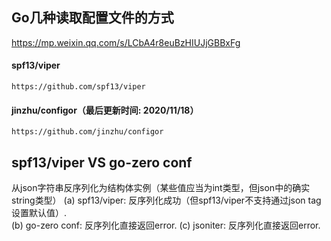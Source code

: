 ## Go几种读取配置文件的方式
https://mp.weixin.qq.com/s/LCbA4r8euBzHIUJjGBBxFg
#### spf13/viper
    https://github.com/spf13/viper
#### jinzhu/configor（最后更新时间: 2020/11/18）
    https://github.com/jinzhu/configor

## spf13/viper VS go-zero conf
从json字符串反序列化为结构体实例（某些值应当为int类型，但json中的确实string类型）
(a) spf13/viper:    反序列化成功（但spf13/viper不支持通过json tag设置默认值）.    
(b) go-zero conf:   反序列化直接返回error.
(c) jsoniter:       反序列化直接返回error.
